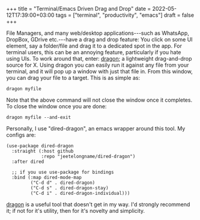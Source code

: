 +++
title = "Terminal/Emacs Driven Drag and Drop"
date = 2022-05-12T17:39:00+03:00
tags = ["terminal", "productivity", "emacs"]
draft = false
+++

File Managers, and many web/desktop
applications---such as WhatsApp, DropBox, GDrive
etc.---have a drag and drop feature: You click on
some UI element, say a folder/file and drag it to
a dedicated spot in the app. For terminal users,
this can be an annoying feature, particularly if
you hate using UIs. To work around that, enter:
[dragon](https://github.com/mwh/dragon); a lightweight drag-and-drop source for
X. Using dragon you can easily run it against any
file from your terminal, and it will pop up a
window with just that file in. From this window,
you can drag your file to a target. This is as
simple as:

```text
dragon myfile
```

Note that the above command will not close the window once it completes. To close the window once you are done:

```text
dragon myfile --and-exit
```

Personally, I use "dired-dragon", an emacs wrapper
around this tool. My configs are:

```elisp
(use-package dired-dragon
  :straight (:host github
             :repo "jeetelongname/dired-dragon")
  :after dired

  ;; if you use use-package for bindings
  :bind (:map dired-mode-map
         ("C-d d" . dired-dragon)
         ("C-d s" . dired-dragon-stay)
         ("C-d i" . dired-dragon-individual)))
```

[dragon](https://github.com/mwh/dragon) is a useful tool that doesn't get in my
way. I'd strongly recommend it; if not for it's
utility, then for it's novelty and simplicity.
